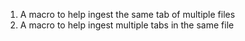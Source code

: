 1) A macro to help ingest the same tab of multiple files
2) A macro to help ingest multiple tabs in the same file
